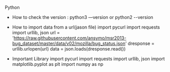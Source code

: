 Python

- How to check the version : 
python3 —version or python2 --version

- How to import data from a url(jason file)
import pycurl
import requests
import urllib, json
url = 'https://raw.githubusercontent.com/ansymo/msr2013-bug_dataset/master/data/v02/mozilla/bug_status.json'
dresponse = urllib.urlopen(url)
data = json.loads(dresponse.read())

- Important Library
import pycurl
import requests
import urllib, json
import matplotlib.pyplot as plt
import numpy as np




